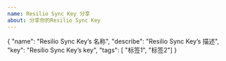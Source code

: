 ```yaml
---
name: Resilio Sync Key 分享
about: 分享你的Resilio Sync Key
---
```

{
  "name": "Resilio Sync Key’s 名称",
  "describe": "Resilio Sync Key’s 描述",
  "key": "Resilio Sync Key’s key",
  "tags": [ "标签1", "标签2"]
}